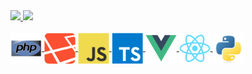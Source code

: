 <div>
  <a href="https://github.com/DaviSilva435">
  <img height="180em" src="https://github-readme-stats.vercel.app/api?username=DaviSilva435&show_icons=true&theme=dark&include_all_commits=true&count_private=true"/>
  <img height="180em" src="https://github-readme-stats.vercel.app/api/top-langs/?username=DaviSilva435&layout=compact&langs_count=7&theme=dark"/>
</div

<div style="display: inline_block"><br>
  <img align="center" height="50" src="https://raw.githubusercontent.com/devicons/devicon/master/icons/php/php-original.svg">
  <img align="center" height="50"  src="https://raw.githubusercontent.com/devicons/devicon/master/icons/laravel/laravel-plain.svg">
  <img align="center" height="50"  src="https://raw.githubusercontent.com/devicons/devicon/master/icons/javascript/javascript-original.svg">
  <img align="center" height="50"  src="https://raw.githubusercontent.com/devicons/devicon/master/icons/typescript/typescript-plain.svg">
  <img align="center" height="50"  src="https://raw.githubusercontent.com/devicons/devicon/master/icons/vuejs/vuejs-original.svg">
  <img align="center" height="50"  src="https://raw.githubusercontent.com/devicons/devicon/master/icons/react/react-original.svg">
  <img align="center" height="50"  src="https://raw.githubusercontent.com/devicons/devicon/master/icons/python/python-original.svg">
</div>
